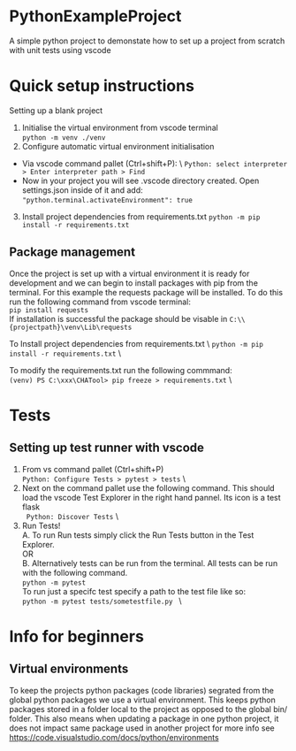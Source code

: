 # PythonExampleProject
A simple python project to demonstate how to set up a project from scratch with unit tests using vscode

# Quick setup instructions
Setting up a blank project
1. Initialise the virtual environment from vscode terminal \
 ```python -m venv ./venv```
2. Configure automatic virtual environment initialisation
  - Via vscode command pallet (Ctrl+shift+P): \ 
  ``` Python: select interpreter > Enter interpreter path > Find ```
  -  Now in your project you will see .vscode directory created. Open settings.json inside of it and add: \
    `"python.terminal.activateEnvironment": true`
3. Install project dependencies from requirements.txt
`python -m pip install -r requirements.txt`

## Package management
Once the project is set up with a virtual environment it is ready for development and we can begin to install packages with pip from the terminal.
For this example the requests package will be installed. To do this run the following command from vscode terminal: \
```pip install requests``` \
If installation is successful the package should be visable in `C:\\{projectpath}\venv\Lib\requests`

To Install project dependencies from requirements.txt \ 
`python -m pip install -r requirements.txt` \ 

To modify the requirements.txt run the following commmand: \
`(venv) PS C:\xxx\CHATool> pip freeze > requirements.txt` \

# Tests
## Setting up test runner with vscode
1. From vs command pallet (Ctrl+shift+P) \
```Python: Configure Tests > pytest > tests``` \
2. Next on the command pallet use the following command. This should load the vscode Test Explorer in the right hand pannel. Its icon is a test flask\
 ``` Python: Discover Tests``` \ 
3. Run Tests! \
 A. To run Run tests simply click the Run Tests button in the Test Explorer. \
 OR \
 B. Alternatively tests can be run from the terminal. All tests can be run with the following command. \
```python -m pytest``` \
 To run just a specifc test specify a path to the test file like so: \
```python -m pytest tests/sometestfile.py ``` \

# Info for beginners
## Virtual environments
To keep the projects python packages (code libraries) segrated from the global python packages we use a virtual environment.
This keeps python packages stored in a folder local to the project as opposed to the global bin/ folder.
This also means when updating a package in one python project, it does not impact same package used in another project
for more info see https://code.visualstudio.com/docs/python/environments
